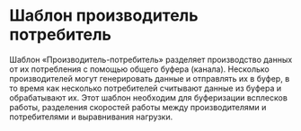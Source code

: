 # Шаблон производитель потребитель

Шаблон «Производитель-потребитель» разделяет производство данных от их потребления с помощью общего буфера (канала).
Несколько производителей могут генерировать данные и отправлять их в буфер, в то время как несколько потребителей
считывают данные из буфера и обрабатывают их. Этот шаблон необходим для буферизации всплесков работы, разделения
скоростей работы между производителями и потребителями и выравнивания нагрузки.